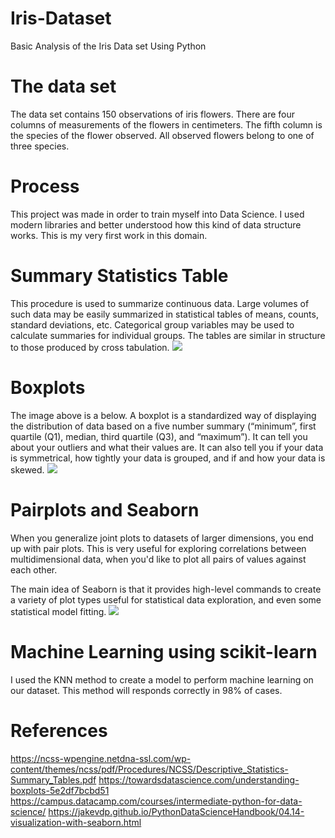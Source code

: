 # Iris-Dataset
Basic Analysis of the Iris Data set Using Python
# The data set
The data set contains 150 observations of iris flowers. There are four columns of measurements of the flowers in centimeters. The fifth column is the species of the flower observed. All observed flowers belong to one of three species.
# Process
This project was made in order to train myself into Data Science. I used modern libraries and better understood how this kind of data structure works.
This is my very first work in this domain.
# Summary Statistics Table
This procedure is used to summarize continuous data. Large volumes of such data may be easily summarized in statistical tables of means, counts, standard deviations, etc. Categorical group variables may be used to calculate summaries for individual groups. The tables are similar in structure to those produced by cross tabulation.
![](https://imgur.com/QFZewkC.png)
# Boxplots
The image above is a below. A boxplot is a standardized way of displaying the distribution of data based on a five number summary (“minimum”, first quartile (Q1), median, third quartile (Q3), and “maximum”). It can tell you about your outliers and what their values are. It can also tell you if your data is symmetrical, how tightly your data is grouped, and if and how your data is skewed.
![](https://imgur.com/iFGLReE.png)
# Pairplots and Seaborn
When you generalize joint plots to datasets of larger dimensions, you end up with pair plots. This is very useful for exploring correlations between multidimensional data, when you'd like to plot all pairs of values against each other.

The main idea of Seaborn is that it provides high-level commands to create a variety of plot types useful for statistical data exploration, and even some statistical model fitting.
![](https://i.imgur.com/3m0QgZW.png)

# Machine Learning using scikit-learn
I used the KNN method to create a model to perform machine learning on our dataset. This method will responds correctly in 98% of cases.
# References
https://ncss-wpengine.netdna-ssl.com/wp-content/themes/ncss/pdf/Procedures/NCSS/Descriptive_Statistics-Summary_Tables.pdf
https://towardsdatascience.com/understanding-boxplots-5e2df7bcbd51
https://campus.datacamp.com/courses/intermediate-python-for-data-science/
https://jakevdp.github.io/PythonDataScienceHandbook/04.14-visualization-with-seaborn.html
